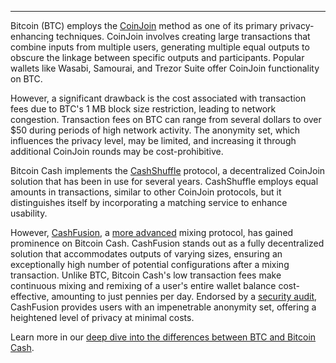 ---
Bitcoin (BTC) employs the [CoinJoin](https://en.bitcoin.it/wiki/CoinJoin) method as one of its primary privacy-enhancing techniques. CoinJoin involves creating large transactions that combine inputs from multiple users, generating multiple equal outputs to obscure the linkage between specific outputs and participants. Popular wallets like Wasabi, Samourai, and Trezor Suite offer CoinJoin functionality on BTC. 

However, a significant drawback is the cost associated with transaction fees due to BTC's 1 MB block size restriction, leading to network congestion. Transaction fees on BTC can range from several dollars to over $50 during periods of high network activity. The anonymity set, which influences the privacy level, may be limited, and increasing it through additional CoinJoin rounds may be cost-prohibitive.

Bitcoin Cash implements the [CashShuffle](https://cashshuffle.com/) protocol, a decentralized CoinJoin solution that has been in use for several years. CashShuffle employs equal amounts in transactions, similar to other CoinJoin protocols, but it distinguishes itself by incorporating a matching service to enhance usability. 

However, [CashFusion](https://cashfusion.org/), a [more advanced](https://bitcoinmagazine.com/culture/do-coinjoins-really-require-equal-transaction-amounts-for-privacy-part-one-cashfusion) mixing protocol, has gained prominence on Bitcoin Cash. CashFusion stands out as a fully decentralized solution that accommodates outputs of varying sizes, ensuring an exceptionally high number of potential configurations after a mixing transaction. Unlike BTC, Bitcoin Cash's low transaction fees make continuous mixing and remixing of a user's entire wallet balance cost-effective, amounting to just pennies per day. Endorsed by a [security audit](https://electroncash.org/fusionaudit.pdf), CashFusion provides users with an impenetrable anonymity set, offering a heightened level of privacy at minimal costs.

Learn more in our [deep dive into the differences between BTC and Bitcoin Cash](https://bchfaq.com/what-is-the-difference-between-bitcoin-and-bitcoin-cash-part-5/#privacy).